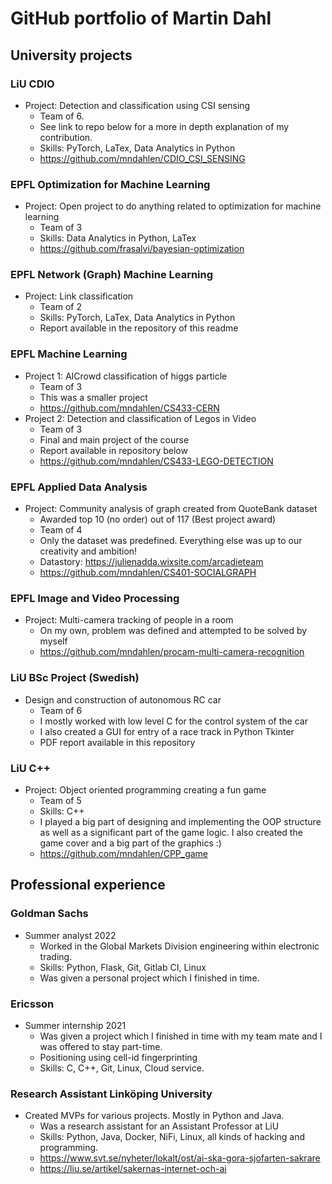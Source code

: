 # GitHub portfolio of Martin Dahl

## University projects

### LiU CDIO
* Project: Detection and classification using CSI sensing
    - Team of 6.
    - See link to repo below for a more in depth explanation of my contribution.
    - Skills: PyTorch, LaTex, Data Analytics in Python
    - https://github.com/mndahlen/CDIO_CSI_SENSING
    
### EPFL Optimization for Machine Learning
* Project: Open project to do anything related to optimization for machine learning
    - Team of 3
    - Skills: Data Analytics in Python, LaTex
    - https://github.com/frasalvi/bayesian-optimization
    
### EPFL Network (Graph) Machine Learning
* Project: Link classification
    - Team of 2
    - Skills: PyTorch, LaTex, Data Analytics in Python
    - Report available in the repository of this readme
    
### EPFL Machine Learning
* Project 1: AICrowd classification of higgs particle
    - Team of 3
    - This was a smaller project
    - https://github.com/mndahlen/CS433-CERN
* Project 2: Detection and classification of Legos in Video
    - Team of 3
    - Final and main project of the course
    - Report available in repository below
    - https://github.com/mndahlen/CS433-LEGO-DETECTION

### EPFL Applied Data Analysis
* Project: Community analysis of graph created from QuoteBank dataset
    - Awarded top 10 (no order) out of 117 (Best project award)
    - Team of 4
    - Only the dataset was predefined. Everything else was up to our creativity and ambition!
    - Datastory: https://julienadda.wixsite.com/arcadieteam
    - https://github.com/mndahlen/CS401-SOCIALGRAPH

### EPFL Image and Video Processing
* Project: Multi-camera tracking of people in a room
    - On my own, problem was defined and attempted to be solved by myself
    - https://github.com/mndahlen/procam-multi-camera-recognition

### LiU BSc Project (Swedish)
* Design and construction of autonomous RC car
    - Team of 6
    - I mostly worked with low level C for the control system of the car
    - I also created a GUI for entry of a race track in Python Tkinter
    - PDF report available in this repository

### LiU C++
* Project: Object oriented programming creating a fun game
    - Team of 5
    - Skills: C++
    - I played a big part of designing and implementing the OOP structure as well as a significant part of the game logic. I also created the game cover and a big part of the graphics :)
    - https://github.com/mndahlen/CPP_game 

## Professional experience
### Goldman Sachs
* Summer analyst 2022
    - Worked in the Global Markets Division engineering within electronic trading.
    - Skills: Python, Flask, Git, Gitlab CI, Linux
    - Was given a personal project which I finished in time.
    
### Ericsson
* Summer internship 2021
    - Was given a project which I finished in time with my team mate and I was offered to stay part-time.
    - Positioning using cell-id fingerprinting
    - Skills: C, C++, Git, Linux, Cloud service.

### Research Assistant Linköping University
* Created MVPs for various projects. Mostly in Python and Java.
    - Was a research assistant for an Assistant Professor at LiU
    - Skills: Python, Java, Docker, NiFi, Linux, all kinds of hacking and programming.
    - https://www.svt.se/nyheter/lokalt/ost/ai-ska-gora-sjofarten-sakrare
    - https://liu.se/artikel/sakernas-internet-och-ai

